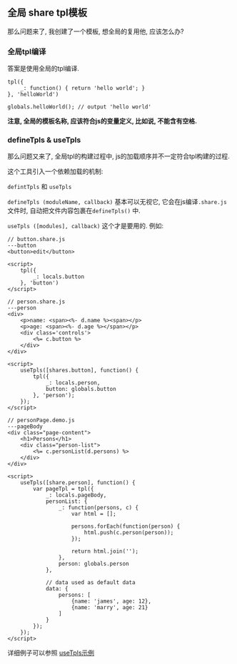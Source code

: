 ## 全局 share tpl模板

那么问题来了, 我创建了一个模板, 想全局的复用他, 应该怎么办?

### 全局tpl编译

答案是使用全局的tpl编译.

```
tpl({
    _: function() { return 'hello world'; }
}, 'helloWorld')

globals.helloWorld(); // output 'hello world'
```

**注意, 全局的模板名称, 应该符合js的变量定义, 比如说, 不能含有空格.**
 
 
### defineTpls & useTpls

那么问题又来了, 全局tpl的构建过程中, js的加载顺序并不一定符合tpl构建的过程.

这个工具引入一个依赖加载的机制:

`defintTpls` 和 `useTpls`

`defineTpls (moduleName, callback)` 基本可以无视它, 它会在js编译`.share.js`文件时, 自动把文件内容包裹在`defineTpls()` 中.
 
`useTpls ([modules], callback)` 这个才是要用的. 例如:

```
// button.share.js
---button
<button>edit</button>

<script>
    tpl({
        _: locals.button
    }, 'button')
</script>

// person.share.js
---person
<div>
    <p>name: <span><%- d.name %><span></p>
    <p>age: <span><%- d.age %></span></p>
    <div class='controls'>
        <%= c.button %>
    </div>
</div>

<script>
    useTpls([shares.button], function() {
        tpl({
            _: locals.person,
            button: globals.button
        }, 'person');
    });
</script>
 
// personPage.demo.js
---pageBody
<div class="page-content">
    <h1>Persons</h1>
    <div class="person-list">
        <%= c.personList(d.persons) %>
    </div>
</div>

<script>
    useTpls([share.person], function() {
        var pageTpl = tpl({
            _: locals.pageBody,
            personList: { 
                _: function(persons, c) {
                    var html = [];
                    
                    persons.forEach(function(person) {
                        html.push(c.person(person));
                    });
                    
                    return html.join('');
                }, 
                person: globals.person
            },
            
            // data used as default data
            data: {
                persons: [
                    {name: 'james', age: 12},
                    {name: 'marry', age: 21}
                ]
            }
        });
    });
</script>
```

详细例子可以参照 [useTpls示例](example/index)